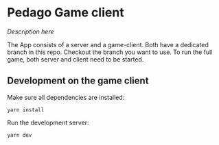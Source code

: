 # Pedago Game client

_Description here_

The App consists of a server and a game-client. Both have a dedicated branch in this repo. Checkout the branch you want to use. To run the full game, both server and client need to be started.

## Development on the game client

Make sure all dependencies are installed:

```
yarn install
```

Run the development server:

```
yarn dev
```
